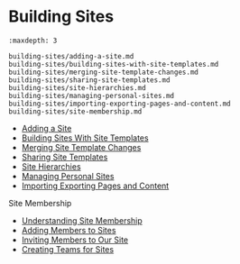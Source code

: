 # Building Sites

```{toctree}
:maxdepth: 3

building-sites/adding-a-site.md
building-sites/building-sites-with-site-templates.md
building-sites/merging-site-template-changes.md
building-sites/sharing-site-templates.md
building-sites/site-hierarchies.md
building-sites/managing-personal-sites.md
building-sites/importing-exporting-pages-and-content.md
building-sites/site-membership.md
```

* [Adding a Site](./building-sites/adding-a-site.md)
* [Building Sites With Site Templates](./building-sites/building-sites-with-site-templates.md)
* [Merging Site Template Changes](./building-sites/merging-site-template-changes.md)
* [Sharing Site Templates](./building-sites/sharing-site-templates.md)
* [Site Hierarchies](./building-sites/site-hierarchies.md)
* [Managing Personal Sites](./building-sites/managing-personal-sites.md)
* [Importing Exporting Pages and Content](./building-sites/importing-exporting-pages-and-content.md)

Site Membership

* [Understanding Site Membership](./building-sites/site-membership/understanding-site-membership.md)
* [Adding Members to Sites](./building-sites/site-membership/adding-members-to-sites.md)
* [Inviting Members to Our Site](./building-sites/site-membership/inviting-members-to-your-site.md)
* [Creating Teams for Sites](./building-sites/site-membership/creating-teams-for-sites.md)